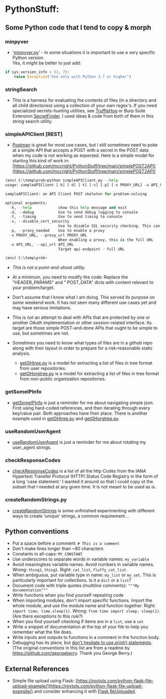 # PythonStuff:  
## Some Python code that I tend to copy & morph  

### minpyver  
* '[minpyver.py](https://github.com/mccright/PythonStuff/blob/main/minpyver.py)' - In some situations it is important to use a very specific Python version.  
  Yes, it might be better to just add:  
```python
if sys.version_info < (3, 7):
    raise Exception("Use only with Python 3.7 or higher")
```

### stringSearch  
* This is a harness for evaluating the contents of files (in a directory and all child directories) using a collection of your own regex's.  If you need specialized secrets-hunting utilities, see [TruffleHog](https://github.com/dxa4481/truffleHog) or Burp Suite Extension [SecretFinder](https://github.com/m4ll0k/SecretFinder/blob/master/BurpSuite-SecretFinder/SecretFinder.py).  I used ideas & code from both of them in this string search utility.  

### simpleAPIClient [REST]  
* [Postman](https://www.postman.com/downloads/) is great for most use cases, but I still sometimes need to poke at a simple API that accepts a POST with a secret in the POST data when my code is not working as expected.  Here is a simple model for starting this kind of work in: [https://github.com/mccright/PythonStuff/tree/main/simplePOST2API](https://github.com/mccright/PythonStuff/tree/main/simplePOST2API)  
```python
(env) C:\temp\prob>python simpleAPIClient.py --help
usage: sampleAPIClient [-h] [-d] [-t] [-s] [-p] [-x PROXY_URL] -u API_URL

sampleAPIClient: an API Client POST skeleton for problem-solving

optional arguments:
  -h, --help            show this help message and exit
  -d, --debug           Use to send debug logging to console
  -t, --timing          Use to send timing to console
  -s, --disable_cert_security
                        Use to disable SSL security checking. This can be a security risk concern. Use with caution.
  -p, --proxy_needed    Use to enable a proxy
  -x PROXY_URL, --proxy_url PROXY_URL
                        When enabling a proxy, this is the full URL
  -u API_URL, --api_url API_URL
                        Target api-endpoint - full URL

(env) C:\temp\prob>
```
  * *This is not a point-and-shoot utility.*  
  * At a minimum, you need to modify the code: Replace the "HEADER_PARAMS" and " POST_DATA" dicts with content relevant to your problem/target.  
  * Don't assume that I know what I am doing.  This served its purpose on some weekend work.  It has not seen many different use cases yet and may have serious limitations.  
  * This is not an attempt to deal with APIs that are protected by one or another OAuth implementation or other *session*-related interface.  Its target are those simple POST-and-done APIs that ought to be simple to use, but sometimes are not.  

* Sometimes you need to know what types of files are in a github repo along with their layout in order to prepare for a risk-reasonable static analysis.  
  * [getGHtree.py](https://github.com/mccright/FortifyStuff/blob/master/Scripts/getGHtree.py) is a model for extracting a list of files in tree format from user repositories.  
  * [getGHorgtree.py](https://github.com/mccright/FortifyStuff/blob/master/Scripts/getGHorgtree.py) is a model for extracting a list of files in tree format from non-public organization repositories.  


### getSomeIPInfo  
* [getSomeIPInfo](https://github.com/mccright/PythonStuff/blob/main/getSomeIPInfo.py) is just a reminder for me about navigating simple json.  First using hard-coded references, and then iterating through every key/value pair.  Both approaches have their place.  There is another example used in [getGHtree.py](https://github.com/mccright/FortifyStuff/blob/master/Scripts/getGHtree.py) and [getGHorgtree.py](https://github.com/mccright/FortifyStuff/blob/master/Scripts/getGHorgtree.py).  


### useRandomUserAgent  
* [useRandomUserAgent](https://github.com/mccright/PythonStuff/blob/main/useRandomUserAgent.py) is just a reminder for me about rotating my user_agent strings.


### checkResponseCodes  
* [checkResponseCodes](https://github.com/mccright/PythonStuff/blob/main/checkResponseCodes.py) is a list of all the http Codes from the IANA Hypertext Transfer Protocol (HTTP) Status Code Registry in the form of a long 'case statement.'  I wanted it around so that I could copy ot the subset that I needed at any given time.  It is not meant to be used as is.


### createRandomStrings.py  
* [createRandomStrings](https://github.com/mccright/PythonStuff/blob/main/createRandomStrings.py) is some unfinished experimenting with different ways to create 'unique' strings, a common requirement...  


## Python conventions

* Put a space before a comment: `# This is a comment`  
* Don't make lines longer than ~80 characters  
* Constants in all-caps: `MY_CONSTANT`  
* Use underscores to separate words in variable names: `my_variable`  
* Avoid meaningless variable names. Avoid numbers in variable names. Wrong: `thing1`, `thing2`. Right: `cat_list`, `fluffy_cat_list`.  
* When ambiguous, put variable type in name: `my_list` or `my_set`. This is particularly important for collections. Is it a `dict` or a `list`?  
* Document code with triple quotes (multiline comments): `"""My documentation"""`  
* Write functions when you find yourself repeating code  
* When importing modules, don't import specific functions. Import the whole module, and use the module name and function together. Right: `import time; time.sleep(1)`. Wrong: `from time import sleep; sleep(1)`.  (Are there exceptions to this *rule*?)  
* When you find yourself checking if items are in a `list`, use a `set`  
* Write a snippet of documentation at the top of your file to help you remember what the file does.  
* Write inputs and outputs to functions in a comment in the function body. 
* Debugging has its place, but [don't hesitate to use *print()* statements](https://adamj.eu/tech/2021/10/08/tips-for-debugging-with-print/). 
(The original *conventions* in this list are from a readme by https://github.com/georgeberry.  Thank you George Berry.)  

## External References  
* Simple file upload using Flask: [https://roytuts.com/python-flask-file-upload-example/](https://roytuts.com/python-flask-file-upload-example/) and consider enhancing it with [Flask ReUploaded](https://flask-reuploaded.readthedocs.io/en/latest/).  
